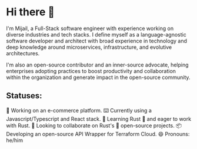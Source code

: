 # Hi there 👋

I'm Mijail, a Full-Stack software engineer with experience working on diverse industries and tech stacks. I define myself as a language-agnostic software developer and architect with broad experience in technology and deep knowledge around microservices, infrastructure, and evolutive architectures.

I'm also an open-source contributor and an inner-source advocate, helping enterprises adopting practices to boost productivity and collaboration within the organization and generate impact in the open-source community.

## Statuses:
🔭 Working on an e-commerce platform.
⌨️ Currently using a Javascript/Typescript and React stack.
🌱 Learning Rust 🦀 and eager to work with Rust.
👯 Looking to collaborate on Rust's 🦀 open-source projects.
📦 Developing an open-source API Wrapper for Terraform Cloud.
😄 Pronouns: he/him
